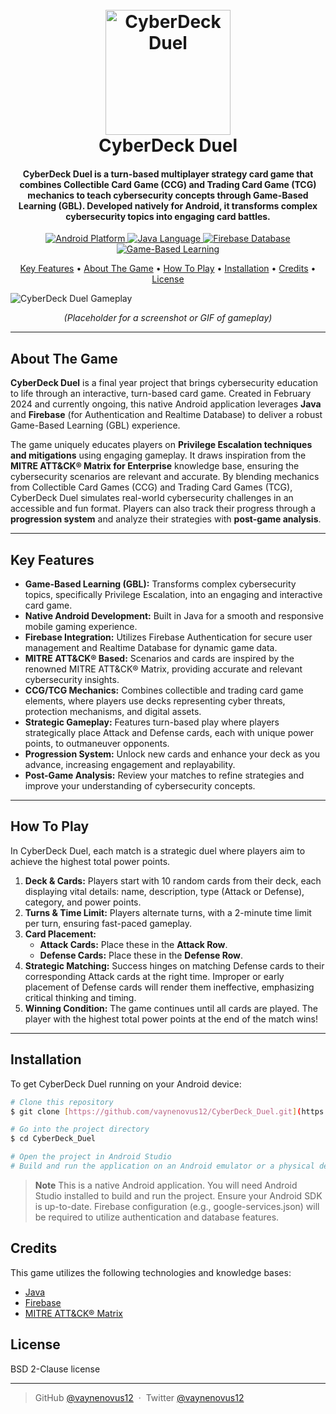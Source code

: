 <h1 align="center">
  <br>
  <a href="#"><img src="./app/src/main/res/drawable/cyberdeck_duel.png" alt="CyberDeck Duel" width="200"></a>
  <br>
  CyberDeck Duel
  <br>
</h1>

<h4 align="center">CyberDeck Duel is a turn-based multiplayer strategy card game that combines Collectible Card Game (CCG) and Trading Card Game (TCG) mechanics to teach cybersecurity concepts through Game-Based Learning (GBL). Developed natively for Android, it transforms complex cybersecurity topics into engaging card battles.</h4>

<p align="center">
  <a href="#">
    <img src="https://img.shields.io/badge/Platform-Android-green"
             alt="Android Platform">
  </a>
  <a href="#">
    <img src="https://img.shields.io/badge/Language-Java-blue"
             alt="Java Language">
  </a>
  <a href="#">
    <img src="https://img.shields.io/badge/Database-Firebase-orange"
             alt="Firebase Database">
  </a>
  <a href="#">
    <img src="https://img.shields.io/badge/Concept-GBL-purple"
             alt="Game-Based Learning">
  </a>
</p>

<p align="center">
  <a href="#key-features">Key Features</a> •
  <a href="#about-the-game">About The Game</a> •
  <a href="#how-to-play">How To Play</a> •
  <a href="#installation">Installation</a> •
  <a href="#credits">Credits</a> •
  <a href="#license">License</a>
</p>

![CyberDeck Duel Gameplay](https://github.com/user-attachments/assets/PLACEHOLDER_IMAGE_ID_2)
<p align="center"><i>(Placeholder for a screenshot or GIF of gameplay)</i></p>

---

## About The Game

**CyberDeck Duel** is a final year project that brings cybersecurity education to life through an interactive, turn-based card game. Created in February 2024 and currently ongoing, this native Android application leverages **Java** and **Firebase** (for Authentication and Realtime Database) to deliver a robust Game-Based Learning (GBL) experience.

The game uniquely educates players on **Privilege Escalation techniques and mitigations** using engaging gameplay. It draws inspiration from the **MITRE ATT&CK® Matrix for Enterprise** knowledge base, ensuring the cybersecurity scenarios are relevant and accurate. By blending mechanics from Collectible Card Games (CCG) and Trading Card Games (TCG), CyberDeck Duel simulates real-world cybersecurity challenges in an accessible and fun format. Players can also track their progress through a **progression system** and analyze their strategies with **post-game analysis**.

---

## Key Features

* **Game-Based Learning (GBL):** Transforms complex cybersecurity topics, specifically Privilege Escalation, into an engaging and interactive card game.
* **Native Android Development:** Built in Java for a smooth and responsive mobile gaming experience.
* **Firebase Integration:** Utilizes Firebase Authentication for secure user management and Realtime Database for dynamic game data.
* **MITRE ATT&CK® Based:** Scenarios and cards are inspired by the renowned MITRE ATT&CK® Matrix, providing accurate and relevant cybersecurity insights.
* **CCG/TCG Mechanics:** Combines collectible and trading card game elements, where players use decks representing cyber threats, protection mechanisms, and digital assets.
* **Strategic Gameplay:** Features turn-based play where players strategically place Attack and Defense cards, each with unique power points, to outmaneuver opponents.
* **Progression System:** Unlock new cards and enhance your deck as you advance, increasing engagement and replayability.
* **Post-Game Analysis:** Review your matches to refine strategies and improve your understanding of cybersecurity concepts.

---

## How To Play

In CyberDeck Duel, each match is a strategic duel where players aim to achieve the highest total power points.

1.  **Deck & Cards:** Players start with 10 random cards from their deck, each displaying vital details: name, description, type (Attack or Defense), category, and power points.
2.  **Turns & Time Limit:** Players alternate turns, with a 2-minute time limit per turn, ensuring fast-paced gameplay.
3.  **Card Placement:**
    * **Attack Cards:** Place these in the **Attack Row**.
    * **Defense Cards:** Place these in the **Defense Row**.
4.  **Strategic Matching:** Success hinges on matching Defense cards to their corresponding Attack cards at the right time. Improper or early placement of Defense cards will render them ineffective, emphasizing critical thinking and timing.
5.  **Winning Condition:** The game continues until all cards are played. The player with the highest total power points at the end of the match wins!

---

## Installation

To get CyberDeck Duel running on your Android device:

```bash
# Clone this repository
$ git clone [https://github.com/vaynenovus12/CyberDeck_Duel.git](https://github.com/vaynenovus12/CyberDeck_Duel.git)

# Go into the project directory
$ cd CyberDeck_Duel

# Open the project in Android Studio
# Build and run the application on an Android emulator or a physical device.
```

> **Note**
> This is a native Android application. You will need Android Studio installed to build and run the project. Ensure your Android SDK is up-to-date. Firebase configuration (e.g., google-services.json) will be required to utilize authentication and database features.

## Credits

This game utilizes the following technologies and knowledge bases:

- [Java](https://www.java.com/en/)
- [Firebase](https://firebase.google.com/)
- [MITRE ATT&CK® Matrix](https://attack.mitre.org/)

## License

BSD 2-Clause license

---

> GitHub [@vaynenovus12](https://github.com/vaynenovus12) &nbsp;&middot;&nbsp;
> Twitter [@vaynenovus12](https://twitter.com/vaynenovus12)
